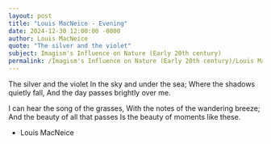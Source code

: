 ```yaml
---
layout: post
title: "Louis MacNeice - Evening"
date: 2024-12-30 12:00:00 -0000
author: Louis MacNeice
quote: "The silver and the violet"
subject: Imagism's Influence on Nature (Early 20th century)
permalink: /Imagism's Influence on Nature (Early 20th century)/Louis MacNeice/Louis MacNeice - Evening
---
```


The silver and the violet
In the sky and under the sea;
Where the shadows quietly fall,
And the day passes brightly over me.

I can hear the song of the grasses,
With the notes of the wandering breeze;
And the beauty of all that passes
Is the beauty of moments like these.


- Louis MacNeice
